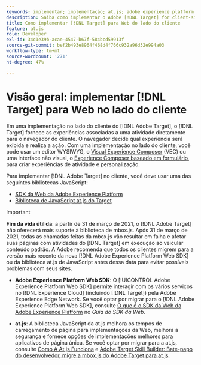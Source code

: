 ```yaml
---
keywords: implementar; implementação; at.js; adobe experience platform web sdk; aep web sdk
description: Saiba como implementar o Adobe [!DNL Target] for client-side web using the Adobe Experience Platform Web SDK  (AEP Web SDK) or the [!DNL Target] Biblioteca de JavaScript da at.js.
title: Como implementar [!DNL Target] para Web do lado do cliente
feature: at.js
role: Developer
exl-id: 34c1e39b-acae-4547-b67f-584bcd59913f
source-git-commit: bef2b493e8964f468d4f766c932a96d32e994a03
workflow-type: tm+mt
source-wordcount: '271'
ht-degree: 47%

---
```


# Visão geral: implementar [!DNL Target] para Web no lado do cliente

Em uma implementação no lado do cliente do [!DNL Adobe Target], o [!DNL Target] fornece as experiências associadas a uma atividade diretamente para o navegador do cliente. O navegador decide qual experiência será exibida e realiza a ação. Com uma implementação no lado do cliente, você pode usar um editor WYSIWYG, o [Visual Experience Composer](/help/c-experiences/c-visual-experience-composer/visual-experience-composer.md) (VEC) ou uma interface não visual, o [Experience Composer baseado em formulário](/help/c-experiences/form-experience-composer.md), para criar experiências de atividade e personalização.

Para implementar [!DNL Adobe Target] no cliente, você deve usar uma das seguintes bibliotecas JavaScript:

* [SDK da Web da Adobe Experience Platform](/help/c-implementing-target/c-implementing-target-for-client-side-web/aep-web-sdk.md)
* [Biblioteca de JavaScript at.js do Target](/help/c-implementing-target/c-implementing-target-for-client-side-web/c-how-atjs-works/how-atjs-works.md)

>[!IMPORTANT]
>
>**Fim da vida útil da**: a partir de 31 de março de 2021, o [!DNL Adobe Target] não oferecerá mais suporte à biblioteca de mbox.js. Após 31 de março de 2021, todas as chamadas feitas da mbox.js vão resultar em falha e afetar suas páginas com atividades do [!DNL Target] em execução ao veicular conteúdo padrão. A Adobe recomenda que todos os clientes migrem para a versão mais recente da nova [!DNL Adobe Experience Platform Web SDK] ou da biblioteca at.js de JavaScript antes dessa data para evitar possíveis problemas com seus sites.
>
>* **Adobe Experience Platform Web SDK**: O [!UICONTROL Adobe Experience Platform Web SDK] permite interagir com os vários serviços no [!DNL Experience Cloud] (incluindo [!DNL Target]) pela Adobe Experience Edge Network. Se você optar por migrar para o [!DNL Adobe Experience Platform Web SDK], consulte [O que é o SDK da Web da Adobe Experience Platform](/help/c-implementing-target/c-implementing-target-for-client-side-web/aep-web-sdk.md) no *Guia do SDK da Web*.
>
>* **at.js**: A biblioteca JavaScript da at.js melhora os tempos de carregamento de página para implementações da Web, melhora a segurança e fornece opções de implementações melhores para aplicativos de página única. Se você optar por migrar para a at.js, consulte [Como A At.js Funciona](/help/c-implementing-target/c-implementing-target-for-client-side-web/c-how-atjs-works/how-atjs-works.md) e [Adobe Target Skill Builder: Bate-papo do desenvolvedor, migre a mbox.js do Adobe Target para at.js](https://seminars.adobeconnect.com/ptdo6mfo6qn6/?proto=true).


